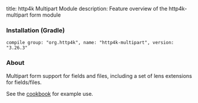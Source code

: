 title: http4k Multipart Module
description: Feature overview of the http4k-multipart form module

### Installation (Gradle)
```compile group: "org.http4k", name: "http4k-multipart", version: "3.26.3"```

### About

Multipart form support for fields and files, including a set of lens extensions for fields/files.

See the [cookbook](/cookbook/multipart_forms/) for example use.

